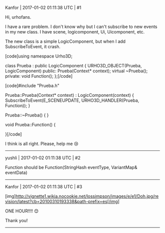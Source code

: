 Kanfor | 2017-01-02 01:11:38 UTC | #1

Hi, urhofans.

I have a rare problem. I don't know why but I can't subscribe to new events in my new class.
I have scene, logicomponent, Ui, Uicomponent, etc.

The new class is a simple LogicComponent, but when I add SubscribeToEvent, it crash.

[code]using namespace Urho3D;

class Prueba : public LogicComponent {
    URHO3D_OBJECT(Prueba, LogicComponent)
public:
    Prueba(Context* context);
    virtual ~Prueba();
private:
    void Function();
};[/code]

[code]#include "Prueba.h"

Prueba::Prueba(Context* context) : LogicComponent(context)
{
    SubscribeToEvent(E_SCENEUPDATE, URHO3D_HANDLER(Prueba, Function));
}


Prueba::~Prueba()
{
}

void Prueba::Function()
{
    
}[/code]

I think is all right. Please, help me  :cry:

-------------------------

yushli | 2017-01-02 01:11:38 UTC | #2

Function should be 
Function(StringHash eventType, VariantMap& eventData)

-------------------------

Kanfor | 2017-01-02 01:11:38 UTC | #3

[img]http://vignette1.wikia.nocookie.net/lossimpson/images/e/e1/Doh.jpg/revision/latest?cb=20100310193338&path-prefix=es[/img]


ONE HOUR!!!!  :blush:

Thank you!

-------------------------

